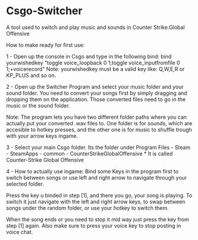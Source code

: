 # Csgo-Switcher
A tool used to switch and play music and sounds in Counter Strike:Global Offensive

How to make ready for first use:

1 - Open up the console in Csgo and type in the following bind: bind yourwishedkey "toggle voice_loopback 0 1;toggle voice_inputfromfile 0 1;+voicerecord"
  Note: yourwishedkey must be a valid key like: Q,W,E,R or KP_PLUS and so on.
  
2 - Open up the Switcher Program and select your music folder and your sound folder. You need to convert your songs first by simply dragging and dropping them on the application. Those converted files need to go in the music or the sound folder.

Note: The program lets you have two different folder paths where you can actually put your converted .wav files to. One folder is for sounds, which are accesible to hotkey presses, and the other one is for music to shuffle trough with your arrow keys ingame.

3 - Select your main Csgo folder. Its the folder under Program Files - Steam - SteamApps - common - CounterStrikeGlobalOffensive
      * It is called Counter-Strike Global Offensive

4 - How to actually use ingame:
  Bind some Keys in the program first to switch between songs or use left and right arrow to navigate through your selected folder.
  
  Press the key u binded in step [1], and there you go, your song is playing. To switch it just navigate with the left and right arrow keys, to swap between songs under the random folder, or use your hotkey to switch them.
  
  When the song ends or you need to stop it mid way just press the key from step [1] again. Also make sure to press your voice key to stop posting in voice chat.
